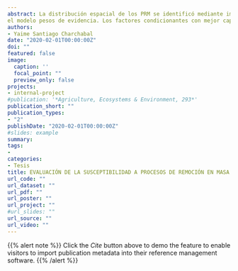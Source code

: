```yaml
---
abstract: La distribución espacial de los PRM se identificó mediante imágenes de Google Earth y verificación en campo. Se escogió de forma aleatoria el 80 % del inventario para modelar y el 20 % restante para validar los modelos. Para el análisis inicial se eligieron 10 factores condicionantes: elevación, ángulo de la pendiente, orientación de la ladera, geometría de laderas, litología, distancia a fallas y fracturas, distancia a vías de comunicación, distancia a corrientes de agua, tipos de suelos y cubierta y usos del suelo. La validación de los modelos mediante el método de área bajo la curva (AUC) de las curvas de tasa de predicción, mostró que el mapa de susceptibilidad a PRM generado por el modelo de regresión logística tiene un mayor poder predictivo, seguido por el modelo razón de verosimilitud y
el modelo pesos de evidencia. Los factores condicionantes con mejor capacidad de predicción fueron la litología, ángulo de la pendiente, orientación de las laderas, tipos de suelos y cubierta y uso del suelo.
authors:
- Yaime Santiago Charchabal
date: "2020-02-01T00:00:00Z"
doi: ""
featured: false
image:
  caption: ''
  focal_point: ""
  preview_only: false
projects:
- internal-project
#publication: '*Agriculture, Ecosystems & Environment, 293*'
publication_short: ""
publication_types:
- "2"
publishDate: "2020-02-01T00:00:00Z"
#slides: example
summary: 
tags:
- 
categories: 
- Tesis
title: EVALUACIÓN DE LA SUSCEPTIBILIDAD A PROCESOS DE REMOCIÓN EN MASA. UNA COMPARACIÓN DE MODELOS ESTADÍSTICOS EN LA SUBCUENCA DEL RÍO TUXPAN, MICHOACÁN
url_code: ""
url_dataset: ""
url_pdf: ""
url_poster: ""
url_project: ""
#url_slides: ""
url_source: ""
url_video: ""
---
```


{{% alert note %}}
Click the *Cite* button above to demo the feature to enable visitors to import publication metadata into their reference management software.
{{% /alert %}}

